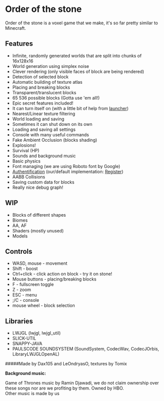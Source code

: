 Order of the stone
==================
Order of the stone is a voxel game that we make, it's so far pretty similar to Minecraft.

Features
--------------
* Infinite, randomly generated worlds that are split into chunks of 16x128x16
* World generation using simplex noise
* Clever rendering (only visible faces of block are being rendered)
* Detection of selected block
* Automatic building of texture atlas
* Placing and breaking blocks
* Transparent/translucent blocks
* 65 536 possible blocks (Gotta use 'em all!)
* Epic secret features included!
* It can turn itself on (with a little bit of help from [launcher](https://github.com/dax105/launcher))
* Nearest/Linear texture filtering
* World loading and saving
* Sometimes it can shut down on its own
* Loading and saving all settings
* Console with many useful commands
* Fake Ambient Occlusion (blocks shading)
* Explosions!
* Survival (HP)
* Sounds and background music
* Basic physics
* Font managing (we are using Roboto font by Google)
* [Authentification](https://github.com/dax105/blocks/wiki/Auth-system) (our/default implementation: [Register](http://ondryasondra.aspone.cz/Register.html))
* AABB Collisions
* Saving custom data for blocks
* Really nice debug graph!

WIP
---
* Blocks of different shapes
* Biomes
* AA, AF
* Shaders (mostly unused)
* Models

Controls
--------
* WASD, mouse - movement
* Shift - boost
* Ctrl+click - click action on block - try it on stone!
* Mouse buttons - placing/breaking blocks
* F - fullscreen toggle
* Z - zoom
* ESC - menu
* ;/C - console
* mouse wheel - block selection

Libraries
---------
* LWJGL (lwjgl, lwjgl_util)
* SLICK-UTIL
* SNAPPY-JAVA
* PAULSCODE SOUNDSYSTEM (SoundSystem, CodecWav, CodecJOrbis, LibraryLWJGLOpenAL)

#####Made by Dax105 and LeOndryasO, textures by Tomix

**Background music:**

Game of Thrones music by Ramin Djawadi, we do not claim ownership over these songs nor are we profiting by them. Owned by HBO.  
Other music is made by us
